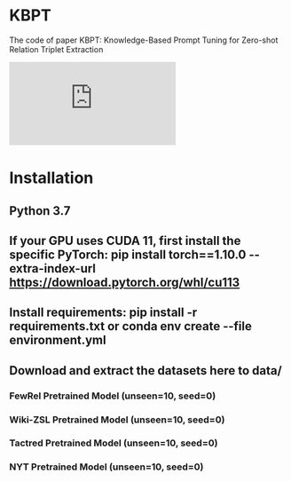 # KBPT
The code of paper KBPT: Knowledge-Based Prompt Tuning for Zero-shot Relation Triplet Extraction

![Image text](https://github.com/Phevos75/KBPT/blob/main/Img/Figure-1.pdf)

# Installation
## Python 3.7
## If your GPU uses CUDA 11, first install the specific PyTorch: pip install torch==1.10.0 --extra-index-url https://download.pytorch.org/whl/cu113
## Install requirements: pip install -r requirements.txt or conda env create --file environment.yml
## Download and extract the datasets here to data/
### FewRel Pretrained Model (unseen=10, seed=0)
### Wiki-ZSL Pretrained Model (unseen=10, seed=0)
### Tactred Pretrained Model (unseen=10, seed=0)
### NYT Pretrained Model (unseen=10, seed=0)
